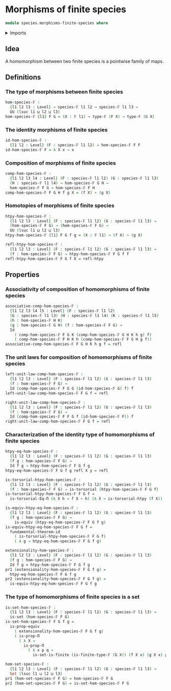 # Morphisms of finite species

```agda
module species.morphisms-finite-species where
```

<details><summary>Imports</summary>

```agda
open import foundation.contractible-types
open import foundation.dependent-pair-types
open import foundation.equality-dependent-function-types
open import foundation.equivalences
open import foundation.function-types
open import foundation.fundamental-theorem-of-identity-types
open import foundation.homotopies
open import foundation.homotopy-induction
open import foundation.identity-types
open import foundation.propositions
open import foundation.sets
open import foundation.torsorial-type-families
open import foundation.universe-levels

open import species.species-of-finite-types

open import univalent-combinatorics.finite-types
```

</details>

## Idea

A homomorphism between two finite species is a pointwise family of maps.

## Definitions

### The type of morphisms between finite species

```agda
hom-species-𝔽 :
  {l1 l2 l3 : Level} → species-𝔽 l1 l2 → species-𝔽 l1 l3 →
  UU (lsuc l1 ⊔ l2 ⊔ l3)
hom-species-𝔽 {l1} F G = (X : 𝔽 l1) → type-𝔽 (F X) → type-𝔽 (G X)
```

### The identity morphisms of finite species

```agda
id-hom-species-𝔽 :
  {l1 l2 : Level} (F : species-𝔽 l1 l2) → hom-species-𝔽 F F
id-hom-species-𝔽 F = λ X x → x
```

### Composition of morphisms of finite species

```agda
comp-hom-species-𝔽 :
  {l1 l2 l3 l4 : Level} (F : species-𝔽 l1 l2) (G : species-𝔽 l1 l3)
  (H : species-𝔽 l1 l4) → hom-species-𝔽 G H →
  hom-species-𝔽 F G → hom-species-𝔽 F H
comp-hom-species-𝔽 F G H f g X = (f X) ∘ (g X)
```

### Homotopies of morphisms of finite species

```agda
htpy-hom-species-𝔽 :
  {l1 l2 l3 : Level} (F : species-𝔽 l1 l2) (G : species-𝔽 l1 l3) →
  (hom-species-𝔽 F G) → (hom-species-𝔽 F G) →
  UU (lsuc l1 ⊔ l2 ⊔ l3)
htpy-hom-species-𝔽 {l1} F G f g = (X : 𝔽 l1) → (f X) ~ (g X)

refl-htpy-hom-species-𝔽 :
  {l1 l2 l3 : Level} (F : species-𝔽 l1 l2) (G : species-𝔽 l1 l3) →
  (f : hom-species-𝔽 F G) → htpy-hom-species-𝔽 F G f f
refl-htpy-hom-species-𝔽 F G f X = refl-htpy
```

## Properties

### Associativity of composition of homomorphisms of finite species

```agda
associative-comp-hom-species-𝔽 :
  {l1 l2 l3 l4 l5 : Level} (F : species-𝔽 l1 l2)
  (G : species-𝔽 l1 l3) (H : species-𝔽 l1 l4) (K : species-𝔽 l1 l5)
  (h : hom-species-𝔽 H K)
  (g : hom-species-𝔽 G H) (f : hom-species-𝔽 F G) →
  Id
    ( comp-hom-species-𝔽 F G K (comp-hom-species-𝔽 G H K h g) f)
    ( comp-hom-species-𝔽 F H K h (comp-hom-species-𝔽 F G H g f))
associative-comp-hom-species-𝔽 F G H K h g f = refl
```

### The unit laws for composition of homomorphisms of finite species

```agda
left-unit-law-comp-hom-species-𝔽 :
  {l1 l2 l3 : Level} (F : species-𝔽 l1 l2) (G : species-𝔽 l1 l3)
  (f : hom-species-𝔽 F G) →
  Id (comp-hom-species-𝔽 F G G (id-hom-species-𝔽 G) f) f
left-unit-law-comp-hom-species-𝔽 F G f = refl

right-unit-law-comp-hom-species-𝔽 :
  {l1 l2 l3 : Level} (F : species-𝔽 l1 l2) (G : species-𝔽 l1 l3)
  (f : hom-species-𝔽 F G) →
  Id (comp-hom-species-𝔽 F F G f (id-hom-species-𝔽 F)) f
right-unit-law-comp-hom-species-𝔽 F G f = refl
```

### Characterization of the identity type of homomorphisms of finite species

```agda
htpy-eq-hom-species-𝔽 :
  {l1 l2 l3 : Level} (F : species-𝔽 l1 l2) (G : species-𝔽 l1 l3)
  (f g : hom-species-𝔽 F G) →
  Id f g → htpy-hom-species-𝔽 F G f g
htpy-eq-hom-species-𝔽 F G f g refl X y = refl

is-torsorial-htpy-hom-species-𝔽 :
  {l1 l2 l3 : Level} (F : species-𝔽 l1 l2) (G : species-𝔽 l1 l3)
  (f : hom-species-𝔽 F G) → is-torsorial (htpy-hom-species-𝔽 F G f)
is-torsorial-htpy-hom-species-𝔽 F G f =
  is-torsorial-Eq-Π (λ X h → f X ~ h) (λ X → is-torsorial-htpy (f X))

is-equiv-htpy-eq-hom-species-𝔽 :
  {l1 l2 l3 : Level} (F : species-𝔽 l1 l2) (G : species-𝔽 l1 l3)
  (f g : hom-species-𝔽 F G) →
    is-equiv (htpy-eq-hom-species-𝔽 F G f g)
is-equiv-htpy-eq-hom-species-𝔽 F G f =
  fundamental-theorem-id
    ( is-torsorial-htpy-hom-species-𝔽 F G f)
    ( λ g → htpy-eq-hom-species-𝔽 F G f g)

extensionality-hom-species-𝔽 :
  {l1 l2 l3 : Level} (F : species-𝔽 l1 l2) (G : species-𝔽 l1 l3)
  (f g : hom-species-𝔽 F G) →
  Id f g ≃ htpy-hom-species-𝔽 F G f g
pr1 (extensionality-hom-species-𝔽 F G f g) =
  htpy-eq-hom-species-𝔽 F G f g
pr2 (extensionality-hom-species-𝔽 F G f g) =
  is-equiv-htpy-eq-hom-species-𝔽 F G f g
```

### The type of homomorphisms of finite species is a set

```agda
is-set-hom-species-𝔽 :
  {l1 l2 l3 : Level} (F : species-𝔽 l1 l2) (G : species-𝔽 l1 l3) →
  is-set (hom-species-𝔽 F G)
is-set-hom-species-𝔽 F G f g =
  is-prop-equiv
    ( extensionality-hom-species-𝔽 F G f g)
    ( is-prop-Π
      ( λ X →
        is-prop-Π
          ( λ x p q →
            is-set-is-finite (is-finite-type-𝔽 (G X)) (f X x) (g X x) p q)))

hom-set-species-𝔽 :
  {l1 l2 l3 : Level} (F : species-𝔽 l1 l2) (G : species-𝔽 l1 l3) →
  Set (lsuc l1 ⊔ l2 ⊔ l3)
pr1 (hom-set-species-𝔽 F G) = hom-species-𝔽 F G
pr2 (hom-set-species-𝔽 F G) = is-set-hom-species-𝔽 F G
```
